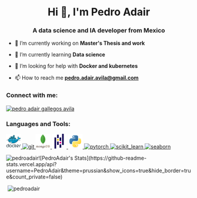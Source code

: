 <h1 align="center">Hi 👋, I'm Pedro Adair</h1>
<h3 align="center">A data science and IA developer from Mexico</h3>

- 🔭 I’m currently working on **Master's Thesis and work**

- 🌱 I’m currently learning **Data science**

- 🤝 I’m looking for help with **Docker and kubernetes**

- 📫 How to reach me **pedro.adair.avila@gmail.com**

<h3 align="left">Connect with me:</h3>
<p align="left">
<a href="https://linkedin.com/in/pedroadairavila" target="blank"><img align="center" src="https://raw.githubusercontent.com/rahuldkjain/github-profile-readme-generator/master/src/images/icons/Social/linked-in-alt.svg" alt="pedro adair gallegos avila" height="30" width="40" /></a>
</p>

<h3 align="left">Languages and Tools:</h3>
<p align="left"> <a href="https://www.docker.com/" target="_blank" rel="noreferrer"> <img src="https://raw.githubusercontent.com/devicons/devicon/master/icons/docker/docker-original-wordmark.svg" alt="docker" width="40" height="40"/> </a> <a href="https://git-scm.com/" target="_blank" rel="noreferrer"> <img src="https://www.vectorlogo.zone/logos/git-scm/git-scm-icon.svg" alt="git" width="40" height="40"/> </a> <a href="https://www.mongodb.com/" target="_blank" rel="noreferrer"> <img src="https://raw.githubusercontent.com/devicons/devicon/master/icons/mongodb/mongodb-original-wordmark.svg" alt="mongodb" width="40" height="40"/> </a> <a href="https://pandas.pydata.org/" target="_blank" rel="noreferrer"> <img src="https://raw.githubusercontent.com/devicons/devicon/2ae2a900d2f041da66e950e4d48052658d850630/icons/pandas/pandas-original.svg" alt="pandas" width="40" height="40"/> </a> <a href="https://www.python.org" target="_blank" rel="noreferrer"> <img src="https://raw.githubusercontent.com/devicons/devicon/master/icons/python/python-original.svg" alt="python" width="40" height="40"/> </a> <a href="https://pytorch.org/" target="_blank" rel="noreferrer"> <img src="https://www.vectorlogo.zone/logos/pytorch/pytorch-icon.svg" alt="pytorch" width="40" height="40"/> </a> <a href="https://scikit-learn.org/" target="_blank" rel="noreferrer"> <img src="https://upload.wikimedia.org/wikipedia/commons/0/05/Scikit_learn_logo_small.svg" alt="scikit_learn" width="40" height="40"/> </a> <a href="https://seaborn.pydata.org/" target="_blank" rel="noreferrer"> <img src="https://seaborn.pydata.org/_images/logo-mark-lightbg.svg" alt="seaborn" width="40" height="40"/> </a> </p>

<p><img align="left" src="https://github-readme-stats.vercel.app/api/top-langs?username=pedroadair&show_icons=true&locale=en&layout=compact" alt="pedroadair" /></p>
![PedroAdair's Stats](https://github-readme-stats.vercel.app/api?username=PedroAdair&theme=prussian&show_icons=true&hide_border=true&count_private=false)

<p>&nbsp;<img align="center" src="https://github-readme-stats.vercel.app/api?username=pedroadair&show_icons=true&locale=en" alt="pedroadair" /></p>

